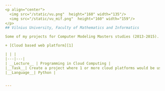 ```yaml
---
<p align="center">
  <img src="/static/vu.png"  height="160" width="135"/>
  <img src="/static/vu_mif.png"  height="160" width="159"/>
</p>
## Vilnius University, Faculty of Mathematics and Informatics

Some of my projects for Computer Modeling Masters studies (2013-2015).

+ [Cloud based web platform][1]

| | |
|---|---|
| __Lecture__ | Programming in Cloud Computing |
|__Task__| Create a project where 1 or more cloud platforms would be used togerther |
|__Language__| Python |


---
```


[1]: https://github.com/buz-zard/uni/tree/master/cloud-paper-news
